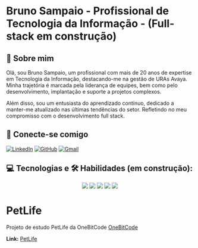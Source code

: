 # Bruno Sampaio - Profissional de Tecnologia da Informação - (Full-stack em construção)

## 👋 Sobre mim
Olá, sou Bruno Sampaio, um profissional com mais de 20 anos de expertise em Tecnologia da Informação, destacando-me na gestão de URAs Avaya. Minha trajetória é marcada pela liderança de equipes, bem como pelo desenvolvimento, implantação e suporte a projetos complexos.

Além disso, sou um entusiasta do aprendizado contínuo, dedicado a manter-me atualizado nas últimas tendências do setor. Refletindo no meu compromisso com o desenvolvimento full stack.



## 🤝 Conecte-se comigo

[![LinkedIn](https://img.shields.io/badge/LinkedIn-000?style=for-the-badge&logo=linkedin&logoColor=0E76A8)](https://www.linkedin.com/in/brunosampaioconsultorura/)
[![GitHub](https://img.shields.io/badge/GitHub-000?style=for-the-badge&logo=Github&logoColor=0E76A8)](https://github.com/brunotms)
[![Gmail](https://img.shields.io/badge/Gmail-black?style=for-the-badge&logo=gmail&logoColor=red)](mailto:brunotms@gmail.com)

## 💻 Tecnologias e 🛠 Habilidades (em construção):
<div align="center">
  <img src="https://img.shields.io/badge/HTML5-E34F26?style=for-the-badge&logo=html5&logoColor=white"/>
  <img src="https://img.shields.io/badge/CSS3-1572B6?style=for-the-badge&logo=css3&logoColor=white"/>
  <img src="https://img.shields.io/badge/JavaScript-F7DF1E?style=for-the-badge&logo=javascript&logoColor=black"/>
  <img src="https://img.shields.io/badge/GitHub-black?style=for-the-badge&logo=github&logoColor=white"/>
  <img src="https://img.shields.io/badge/Git-ec63a1?style=for-the-badge&logo=git&logoColor=fff"/>
<br>
</div>

# PetLife
Projeto de estudo PetLife da OneBitCode [OneBitCode](https://www.onebitcode.com/)

__Link:__ [PetLife](https://brunotms.github.io/PetLife)